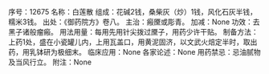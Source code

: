 序号：12675
名称：白莲散
组成：花碱2钱，桑柴灰（炒）1钱，风化石灰半钱，糯米3钱。
出处：《御药院方》卷八。
主治：瘢黡或彫青。
加减：None
功效：去黑子诸般瘤瘢。
用法用量：每用先用针尖拨过黡子，用药少许干贴。
制备方法：上药1处，盛在小瓷罐儿内，上用瓦盖口，用黄泥固济，以文武火焙定半时，取出药，用乳钵研为极细末。
临床应用：None
各家论述：None
用药禁忌：忌油腻物及当风行立。
附注：None
